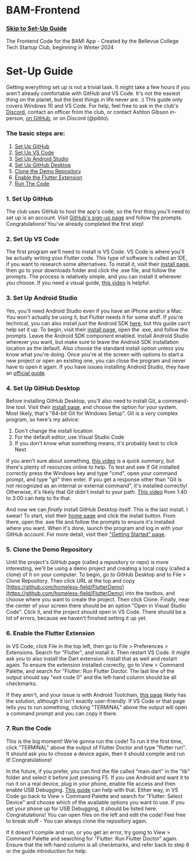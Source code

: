 # BAM-Frontend
### [Skip to Set-Up Guide](#set-up-guide)
  The Frontend Code for the BAM! App - Created by the Bellevue College Tech Startup Club, beginning in Winter 2024


# Set-Up Guide
Getting everything set up is not a trivial task. It might take a few hours if you aren't already comfortable with GitHub and VS Code. It's not the easiest thing on the planet, but the best things in life never are. :) This guide only covers Windows 10 and VS Code. For help, feel free to ask in the club's [Discord](https://discord.gg/Dw8dHZEDmu), contact an officer from the club, or contact Ashton Gibson in-person, [on GitHub](https://github.com/homeless-field), or on Discord (@pibto).
### The basic steps are:
1. [Set Up GitHub](#1-set-up-github)
2. [Set Up VS Code](#2-set-up-vs-code)
3. [Set Up Android Studio](#3-set-up-android-studio)
4. [Set Up GitHub Desktop](#4-set-up-github-desktop)
5. [Clone the Demo Repository](#5-clone-the-demo-repository)
6. [Enable the Flutter Extension](#6-enable-the-flutter-extension)
7. [Run The Code](#7-run-the-code)

### 1. Set Up GitHub
The club uses GitHub to host the app's code, so the first thing you'll need to set up is an account. Visit [GitHub's sign-up page](https://github.com/signup) and follow the prompts. Congratulations! You've already completed the first step!

### 2. Set Up VS Code
The first program we'll need to install is VS Code. VS Code is where you'll be actually writing your Flutter code. This type of software is called an IDE, if you want to research some alternatives. To install it, visit their [install page](https://code.visualstudio.com/download), then go to your downloads folder and click the .exe file, and follow the prompts. The process is relatively simple, and you can install it wherever you choose. If you need a visual guide, [this video](https://www.youtube.com/watch?v=HxJXKFxhah4) is helpful.

### 3. Set Up Android Studio
Yes, you'll need Android Studio even if you have an iPhone and/or a Mac. You won't actually be using it, but Flutter needs it for some stuff. If you're technical, you can also install _just_ the Android SDK [here](https://developer.android.com/studio/index.html#command-line-tools-only), but this guide can't help set it up. To begin, visit their [install page](https://developer.android.com/studio), open the .exe, and follow the prompts. Leave the Android SDK component enabled. Install Android Studio wherever you want, but make sure to leave the Android SDK installation location as the default. Also choose the standard install option unless you know what you're doing. Once you're at the screen with options to start a new project or open an existing one, you can close the program and never have to open it again. If you have issues installing Android Studio, they have an [official guide](https://developer.android.com/studio/install).

### 4. Set Up GitHub Desktop
Before installing GitHub Desktop, you'll also need to install Git, a command-line tool. Visit their [install page](https://git-scm.com/download/win), and choose the option for your system. Most likely, that's "64-bit Git for Windows Setup".  Git is a _very_ complex program, so here's my advice:
1. Don't change the install location
2. For the default editor, use Visual Studio Code
3. If you don't know what something means, it's probably best to click Next
     
If you aren't sure about something, [this video](https://www.youtube.com/watch?v=RsNsYvYDyTc) is a quick summary, but there's plenty of resources online to help. To test and see if Git installed correctly press the Windows key and type "cmd", open your command prompt, and type "git" then enter. If you get a response other than "Git is not recognized as an internal or external command", it's installed correctly! Otherwise, it's likely that Git didn't install to your path. [This video](https://www.youtube.com/watch?v=lt9oDAvpG4I) from 1:40 to 3:00 can help to fix that.

And now we can _finally_ install GitHub Desktop itself. This is the last install, I swear! To start, visit their [home page](https://desktop.github.com) and click the install button. From there, open the .exe file and follow the prompts to ensure it's installed where you want. When it's done, launch the program and log in with your GitHub account. For more detail, visit their ["Getting Started" page](https://docs.github.com/en/desktop/overview/getting-started-with-github-desktop).

### 5. Clone the Demo Repository
Until the project's GitHub page (called a repository or repo) is more interesting, we'll be using a demo project and creating a local copy (called a clone) of it on your computer. To begin, go to GitHub Desktop and to File > Clone Repository. Then click URL at the top and copy [https://github.com/homeless-field/FlutterDemo](https://github.com/homeless-field/FlutterDemo) into the textbox, and choose where you want to create the project. Then click Clone. Finally, near the center of your screen there should be an option "Open in Visual Studio Code". Click it, and the project should open in VS Code. There should be a lot of errors, because we haven't finished setting it up yet.

### 6. Enable the Flutter Extension
In VS Code, click File in the top left, then go to File > Preferences > Extensions. Search for "Flutter", and install it. Then restart VS Code. It might ask you to also install the Dart extension. Install that as well and restart again. To ensure the extension installed correctly, go to View > Command Palette, and search for "Flutter: Run Flutter Doctor. The last line of the output should say "exit code 0" and the left-hand column should be all checkmarks.

If they aren't, and your issue is with Android Toolchain, [this page](https://developer.android.com/tools) likely has the solution, although it isn't exactly user-friendly. If VS Code or that page tells you to run something, clicking "TERMINAL" above the output will open a command prompt and you can copy it there.

### 7. Run the Code
This is the big moment! We're gonna run the code! To run it the first time, click "TERMINAL" above the output of Flutter Doctor and type "flutter run". It should ask you to choose a device again, then it should compile and run it! Congratulations!

In the future, if you prefer, you can find the file called "main.dart" in the "lib" folder and select it before just pressing F5. If you use Android and want it to run it on a real device, plug in your phone, enable file access and then enable USB Debugging. [This guide](https://developer.android.com/studio/debug/dev-options) can help with that. Either way, in VS Code go back to View > Command Palette and search for "Flutter: Select Device" and choose which of the available options you want to use. If you set your phone up for USB Debugging, it should be listed here. Congratulations! You can open files on the left and edit the code! Feel free to break stuff - You can always clone the repository again.

If it doesn't compile and run, or you get an error, try going  to View > Command Palette and searching for "Flutter: Run Flutter Doctor" again. Ensure that the left-hand column is all checkmarks, and refer back to step 6 or the guide introduction for help.
